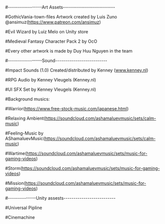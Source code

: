 #-----------------Art Assets--------------------------


#GothicVania-town-files Artwork created by Luis Zuno @ansimuz(https://www.patreon.com/ansimuz)


#Evil Wizard by Luiz Melo on Unity store

#Medieval Fantasy Character Pack 2 by OcO

#Every other artwork is made by Duy Huu Nguyen in the team


#-----------------Sound--------------------------

#Impact Sounds (1.0) Created/distributed by Kenney (www.kenney.nl)

#RPG Audio by  Kenney Vleugels (Kenney.nl)

#UI SFX Set by  Kenney Vleugels (Kenney.nl)

#Background musics:

#Warrior(https://www.free-stock-music.com/japanese.html)

#Relaxing Ambient(https://soundcloud.com/ashamaluevmusic/sets/calm-music)

#Feeling-Music by AShamaluevMusic(https://soundcloud.com/ashamaluevmusic/sets/calm-music)

#Wartime(https://soundcloud.com/ashamaluevmusic/sets/music-for-gaming-videos)

#Storm(https://soundcloud.com/ashamaluevmusic/sets/music-for-gaming-videos)

#Mission(https://soundcloud.com/ashamaluevmusic/sets/music-for-gaming-videos)

#--------------Unity assests--------------------------

#Universal Pipline

#Cinemachine
